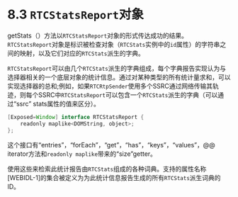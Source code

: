 # 8.3 `RTCStatsReport`对象

getStats（）方法以`RTCStatsReport`对象的形式传达成功的结果。 `RTCStatsReport`对象是标识被检查对象（`RTCStats`实例中的`id`属性）的字符串之间的映射，以及它们对应的`RTCStats`派生的字典。

`RTCStatsReport`可以由几个`RTCStats`派生的字典组成，每个字典报告实现认为与选择器相关的一个底层对象的统计信息。通过对某种类型的所有统计量求和，可以实现选择器的总和;例如，如果`RTCRtpSender`使用多个SSRC通过网络传输其轨迹，则每个SSRC中`RTCStatsReport`可以包含一个`RTCStats`派生的字典（可以通过“ssrc” stats属性的值来区分）。

```java
[Exposed=Window] interface RTCStatsReport {
    readonly maplike<DOMString, object>;
};
```

这个接口有“entries”，“forEach”，“get”，“has”，“keys”，“values”，@@ iterator方法和`readonly maplike`带来的“size”getter。

使用这些来检索此统计报告由`RTCStats`组成的各种词典。支持的属性名称[WEBIDL-1]的集合被定义为为此统计信息报告生成的所有`RTCStats`派生词典的ID。

